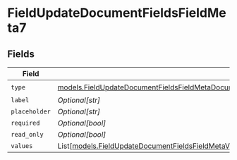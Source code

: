 # FieldUpdateDocumentFieldsFieldMeta7


## Fields

| Field                                                                                                                                                                                                                      | Type                                                                                                                                                                                                                       | Required                                                                                                                                                                                                                   | Description                                                                                                                                                                                                                |
| -------------------------------------------------------------------------------------------------------------------------------------------------------------------------------------------------------------------------- | -------------------------------------------------------------------------------------------------------------------------------------------------------------------------------------------------------------------------- | -------------------------------------------------------------------------------------------------------------------------------------------------------------------------------------------------------------------------- | -------------------------------------------------------------------------------------------------------------------------------------------------------------------------------------------------------------------------- |
| `type`                                                                                                                                                                                                                     | [models.FieldUpdateDocumentFieldsFieldMetaDocumentsFieldsResponse200ApplicationJSONResponseBodyFieldsType](../models/fieldupdatedocumentfieldsfieldmetadocumentsfieldsresponse200applicationjsonresponsebodyfieldstype.md) | :heavy_check_mark:                                                                                                                                                                                                         | N/A                                                                                                                                                                                                                        |
| `label`                                                                                                                                                                                                                    | *Optional[str]*                                                                                                                                                                                                            | :heavy_minus_sign:                                                                                                                                                                                                         | N/A                                                                                                                                                                                                                        |
| `placeholder`                                                                                                                                                                                                              | *Optional[str]*                                                                                                                                                                                                            | :heavy_minus_sign:                                                                                                                                                                                                         | N/A                                                                                                                                                                                                                        |
| `required`                                                                                                                                                                                                                 | *Optional[bool]*                                                                                                                                                                                                           | :heavy_minus_sign:                                                                                                                                                                                                         | N/A                                                                                                                                                                                                                        |
| `read_only`                                                                                                                                                                                                                | *Optional[bool]*                                                                                                                                                                                                           | :heavy_minus_sign:                                                                                                                                                                                                         | N/A                                                                                                                                                                                                                        |
| `values`                                                                                                                                                                                                                   | List[[models.FieldUpdateDocumentFieldsFieldMetaValues](../models/fieldupdatedocumentfieldsfieldmetavalues.md)]                                                                                                             | :heavy_minus_sign:                                                                                                                                                                                                         | N/A                                                                                                                                                                                                                        |